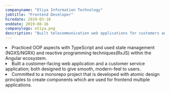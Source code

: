 ```yaml
---
companyname: "Etiya Information Technology"
jobtitle: "Frontend Developer"
hiredate: 2019-03-18
enddate: 2019-08-16
companylogo: etiya.png
description: "Built telecommunication web applications for customers and customer support agents with Angular and TypeScript."
---
```


<li>Practiced OOP aspects with TypeScript and used state management (NGXS/NGRX) and reactive programming techniques(RxJS) within the Angular ecosystem.</li>
<li>Built a customer-facing web application and a customer service application; both designed to give smooth, modern-feel to users.</li>
<li>Committed to a monorepo project that is developed with atomic design principles to create components which are used for frontend multiple applications.</li>
